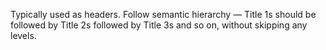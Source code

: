 Typically used as headers. Follow semantic hierarchy — Title 1s should be followed by Title 2s followed by Title 3s and so on, without skipping any levels.
